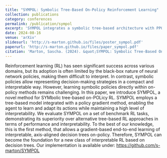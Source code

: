 ```yaml
---
title: "SYMPOL: Symbolic Tree-Based On-Policy Reinforcement Learning"
collection: publications
category: conferences
permalink: /publication/sympol
excerpt: 'SYMPOL integrates a symbolic tree-based architecture with PPO for interpretable, on-policy reinforcement learning, outperforming other tree-based methods.'
date: 2024-08-16
venue: 'arXiv'
slidesurl: 'http://s-marton.github.io/files/poster_sympol.pdf'
paperurl: 'http://s-marton.github.io/files/paper_sympol.pdf'
citation: 'Marton, Sascha. (2024). &quot;SYMPOL: Symbolic Tree-Based On-Policy Reinforcement Learning.&quot; <i>arXiv</i>. 1(1).'
---
```


Reinforcement learning (RL) has seen significant success across various domains, but its adoption is often limited by the black-box nature of neural network policies, making them difficult to interpret. In contrast, symbolic policies allow representing decision-making strategies in a compact and interpretable way. However, learning symbolic policies directly within on-policy methods remains challenging. In this paper, we introduce SYMPOL, a novel method for SYMbolic tree-based on-POLicy RL. SYMPOL employs a tree-based model integrated with a policy gradient method, enabling the agent to learn and adapt its actions while maintaining a high level of interpretability. We evaluate SYMPOL on a set of benchmark RL tasks, demonstrating its superiority over alternative tree-based RL approaches in terms of performance and interpretability. To the best of our knowledge, this is the first method, that allows a gradient-based end-to-end learning of interpretable, axis-aligned decision trees on-policy. Therefore, SYMPOL can become the foundation for a new class of interpretable RL based on decision trees. Our implementation is available under: https://github.com/s-marton/SYMPOL
